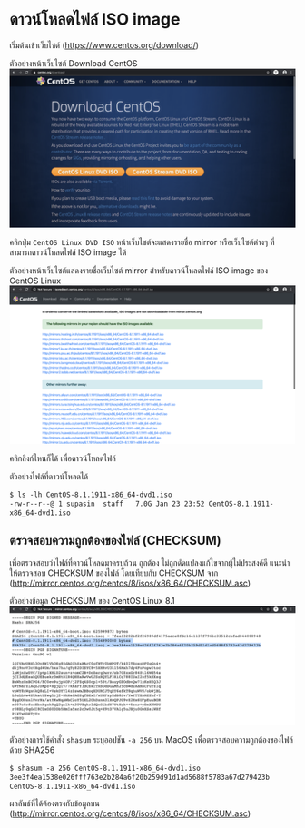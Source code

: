 # ดาวน์โหลดไฟล์ ISO image

เริ่มต้นเข้าเว็บไซต์ (https://www.centos.org/download/)

ตัวอย่างหน้าเว็บไซต์ Download CentOS
![Download CentOS](images/01-Download-CentOS.png)

คลิกปุ่ม `CentOS Linux DVD ISO` หน้าเว็บไซต์จะแสดงรายชื่อ mirror หรือเว็บไซต์ต่างๆ ที่สามารถดาวน์โหลดไฟล์ ISO image ได้

ตัวอย่างหน้าเว็บไซต์แสดงรายชื่อเว็บไซต์ mirror สำหรับดาวน์โหลดไฟล์ ISO image ของ CentOS Linux
![CentOS Mirror List](images/02-CentOS-Mirror-List.png)

คลิกลิงก์ไหนก็ได้ เพื่อดาวน์โหลดไฟล์

ตัวอย่างไฟล์ที่ดาวน์โหลดได้

```console
$ ls -lh CentOS-8.1.1911-x86_64-dvd1.iso
-rw-r--r--@ 1 supasin  staff   7.0G Jan 23 23:52 CentOS-8.1.1911-x86_64-dvd1.iso
```

## ตรวจสอบความถูกต้องของไฟล์ (CHECKSUM)

เพื่อตรวจสอบว่าไฟล์ที่ดาวน์โหลดมาครบถ้วน ถูกต้อง ไม่ถูกดัดแปลงแก้ไขจากผู้ไม่ประสงค์ดี แนะนำให้ตรวจสอบ CHECKSUM ของไฟล์ โดยเทียบกับ CHECKSUM จาก (http://mirror.centos.org/centos/8/isos/x86_64/CHECKSUM.asc)

ตัวอย่างข้อมูล CHECKSUM ของ CentOS Linux 8.1
![CentOS 8.1 CHECKSUM](images/03-CentOS-8.1-CHECKSUM.png)

ตัวอย่างการใช้คำสั่ง `shasum` ระบุออปชัน `-a 256` บน MacOS เพื่อตรวจสอบความถูกต้องของไฟล์ด้วย SHA256

```console
$ shasum -a 256 CentOS-8.1.1911-x86_64-dvd1.iso
3ee3f4ea1538e026fff763e2b284a6f20b259d91d1ad5688f5783a67d279423b  CentOS-8.1.1911-x86_64-dvd1.iso
```

ผลลัพธ์ที่ได้ต้องตรงกับข้อมูลบน (http://mirror.centos.org/centos/8/isos/x86_64/CHECKSUM.asc)
